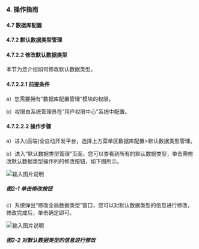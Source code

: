 ### 4. 操作指南

#### 4.7 数据库配置

#### 4.7.2 默认数据类型管理

#### 4.7.2.2 修改默认数据类型

本节为您介绍如何修改默认数据类型。

#### 4.7.2.2.1 前提条件

a）您需要拥有“数据库配置管理”模块的权限。

b）权限由系统管理员在“用户权限中心”系统中配置。

#### 4.7.2.2.2 操作步骤

a）进入(后端)全自动开发平台，选择上方菜单区数据库配置>默认数据类型管理。

b）进入“默认数据类型管理”页面，您可以查看到所有的默认数据类型，单击需修改默认数据类型操作列的修改按钮，如下图所示。

![输入图片说明](../../../../../images/SoFlu%EF%BC%88%E5%90%8E%E7%AB%AF%EF%BC%89%E5%BC%80%E5%8F%91%E5%B9%B3%E5%8F%B0/1.%20%E6%9C%80%E6%96%B0%E7%89%88%E6%9C%AC%20-%20%E6%9B%B4%E6%96%B0%E6%97%A5%E6%9C%9F%20-%202022.10.08/4.%20%E6%93%8D%E4%BD%9C%E6%8C%87%E5%8D%97/7.%20%E6%95%B0%E6%8D%AE%E5%BA%93%E9%85%8D%E7%BD%AE/2.%20%E9%BB%98%E8%AE%A4%E6%95%B0%E6%8D%AE%E7%B1%BB%E5%9E%8B%E7%AE%A1%E7%90%86/2-1.png)

##### 图2-1 单击修改按钮

c）系统弹出“修改全局数据类型”窗口，您可以对默认数据类型的信息进行修改，修改完成后，单击确定即可。

![输入图片说明](../../../../../images/SoFlu%EF%BC%88%E5%90%8E%E7%AB%AF%EF%BC%89%E5%BC%80%E5%8F%91%E5%B9%B3%E5%8F%B0/1.%20%E6%9C%80%E6%96%B0%E7%89%88%E6%9C%AC%20-%20%E6%9B%B4%E6%96%B0%E6%97%A5%E6%9C%9F%20-%202022.10.08/4.%20%E6%93%8D%E4%BD%9C%E6%8C%87%E5%8D%97/7.%20%E6%95%B0%E6%8D%AE%E5%BA%93%E9%85%8D%E7%BD%AE/2.%20%E9%BB%98%E8%AE%A4%E6%95%B0%E6%8D%AE%E7%B1%BB%E5%9E%8B%E7%AE%A1%E7%90%86/2-2.png)

##### 图2-2 对默认数据类型的信息进行修改
